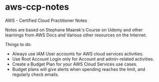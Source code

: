 # aws-ccp-notes
AWS - Certified Cloud Practitioner Notes 

Notes are based on Stephane Maarek's Course on Udemy and other learnings from AWS Docs and Various other resources on the Internet.

Things to do:
 - Always use IAM User accounts for AWS cloud services activities.
 - Use Root Account Login only for Account and admin-related activities.
 - Create a Budget Plan for your AWS Cloud Services use cases.
 - Budget plans will give alerts when spending reaches the limit, and regularly check emails.
